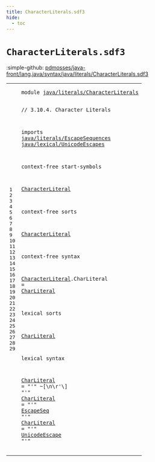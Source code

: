 ```yaml
---
title: CharacterLiterals.sdf3
hide:
  - toc
---
```


# `CharacterLiterals.sdf3`

:simple-github: [pdmosses/java-front/lang.java/syntax/java/literals/CharacterLiterals.sdf3]

[pdmosses/java-front/lang.java/syntax/java/literals/CharacterLiterals.sdf3]: https://github.com/pdmosses/java-front/blob/master/lang.java/syntax/java/literals/CharacterLiterals.sdf3 "The source file on GitHub"

<div class="sdf3"><table class="highlighttable"><tbody><tr><td class="linenos"><div class="linenodiv"><pre><span></span>1
2
3
4
5
6
7
8
9
10
11
12
13
14
15
16
17
18
19
20
21
22
23
24
25
26
27
28
29
</pre></div></td>
<td class="code"><pre><code><span class="keyword">module</span> <a href="../Main.sdf3#java/literals/CharacterLiterals_158_189" id="java/literals/CharacterLiterals_7_38" title="Referenced at ../Main.sdf3 line 9">java/literals/CharacterLiterals</a>

<span class="layout">// 3.10.4. Character Literals</span>

<span class="keyword">imports</span>
  <a href="../EscapeSequences.sdf3#java/literals/EscapeSequences_7_36" id="java/literals/EscapeSequences_81_110" title="Defined at ../EscapeSequences.sdf3 line 1">java/literals/EscapeSequences</a>
  <a href="../../lexical/UnicodeEscapes.sdf3#java/lexical/UnicodeEscapes_7_34" id="java/lexical/UnicodeEscapes_113_140" title="Defined at ../../lexical/UnicodeEscapes.sdf3 line 1">java/lexical/UnicodeEscapes</a>
  
<span class="keyword">context-free start-symbols</span>
  
  <a href="#CharacterLiteral_222_238" id="CharacterLiteral_176_192" title="Defined at line 15, 19">CharacterLiteral</a>  
  
<span class="keyword">context-free sorts</span>
  
  <a href="#CharacterLiteral_176_192" id="CharacterLiteral_222_238" title="Referenced at line 11; ../Main.sdf3 line 22">CharacterLiteral</a>  
  
<span class="keyword">context-free syntax</span>

  <a href="#CharacterLiteral_176_192" id="CharacterLiteral_267_283" title="Referenced at line 11; ../Main.sdf3 line 22">CharacterLiteral</a>.<span class="cons_Constructor"><span id="CharLiteral_284_295" title="Not referenced locally, nor via imports">CharLiteral</span></span> = <a href="#CharLiteral_332_343" id="CharLiteral_298_309" title="Defined at line 23, 27, 28, 29">CharLiteral</a>  
  
<span class="keyword">lexical sorts</span>

  <a href="#CharLiteral_298_309" id="CharLiteral_332_343" title="Referenced at line 19">CharLiteral</a>  

<span class="keyword">lexical syntax</span>

  <a href="#CharLiteral_298_309" id="CharLiteral_365_376" title="Referenced at line 19">CharLiteral</a> = <span class="cons_Lit">"'"</span> ~[\n\r\'\\] <span class="cons_Lit">"'"</span>
  <a href="#CharLiteral_298_309" id="CharLiteral_401_412" title="Referenced at line 19">CharLiteral</a> = <span class="cons_Lit">"'"</span> <a href="../EscapeSequences.sdf3#EscapeSeq_119_128" id="EscapeSeq_419_428" title="Defined at ../EscapeSequences.sdf3 line 7, 8">EscapeSeq</a> <span class="cons_Lit">"'"</span>
  <a href="#CharLiteral_298_309" id="CharLiteral_435_446" title="Referenced at line 19">CharLiteral</a> = <span class="cons_Lit">"'"</span> <a href="../../lexical/UnicodeEscapes.sdf3#UnicodeEscape_71_84" id="UnicodeEscape_453_466" title="Defined at ../../lexical/UnicodeEscapes.sdf3 line 7">UnicodeEscape</a> <span class="cons_Lit">"'"</span>
</code></pre></td></tr></tbody></table></div>